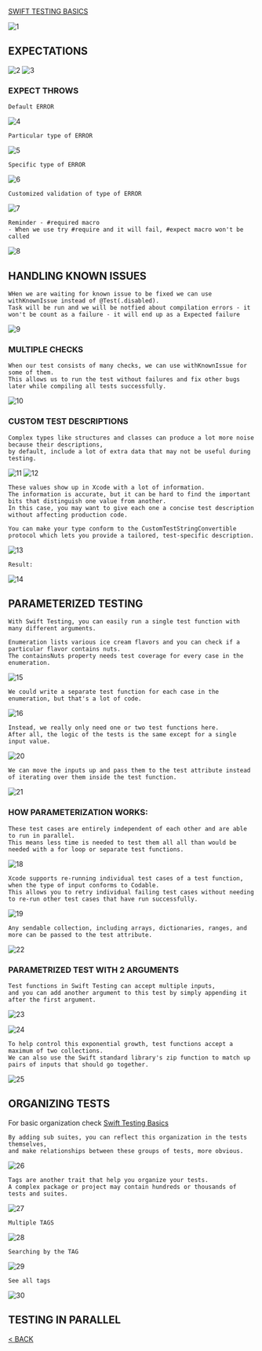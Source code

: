 [SWIFT TESTING BASICS](https://github.com/ceboolion/SwiftTesting/blob/main/Files/Basics.md)

![1](https://github.com/ceboolion/SwiftTesting/blob/main/Files/ImagesAdvanced/1.jpg)

## EXPECTATIONS
![2](https://github.com/ceboolion/SwiftTesting/blob/main/Files/ImagesAdvanced/2.jpg)
![3](https://github.com/ceboolion/SwiftTesting/blob/main/Files/ImagesAdvanced/3.jpg)

### EXPECT THROWS
```
Default ERROR
```
![4](https://github.com/ceboolion/SwiftTesting/blob/main/Files/ImagesAdvanced/4.jpg)

```
Particular type of ERROR
```
![5](https://github.com/ceboolion/SwiftTesting/blob/main/Files/ImagesAdvanced/5.jpg)

```
Specific type of ERROR
```
![6](https://github.com/ceboolion/SwiftTesting/blob/main/Files/ImagesAdvanced/6.jpg)

```
Customized validation of type of ERROR
```
![7](https://github.com/ceboolion/SwiftTesting/blob/main/Files/ImagesAdvanced/7.jpg)

```
Reminder - #required macro
- When we use try #require and it will fail, #expect macro won't be called
```
![8](https://github.com/ceboolion/SwiftTesting/blob/main/Files/ImagesAdvanced/8.jpg)

## HANDLING KNOWN ISSUES
 
```
WHen we are waiting for known issue to be fixed we can use withKnownIssue instead of @Test(.disabled).
Task will be run and we will be notfied about compilation errors - it won't be count as a failure - it will end up as a Expected failure
```
![9](https://github.com/ceboolion/SwiftTesting/blob/main/Files/ImagesAdvanced/9.jpg)

### MULTIPLE CHECKS
```
When our test consists of many checks, we can use withKnownIssue for some of them.
This allows us to run the test without failures and fix other bugs later while compiling all tests successfully.
```
![10](https://github.com/ceboolion/SwiftTesting/blob/main/Files/ImagesAdvanced/10.jpg)

### CUSTOM TEST DESCRIPTIONS
```
Complex types like structures and classes can produce a lot more noise because their descriptions,
by default, include a lot of extra data that may not be useful during testing.
```
![11](https://github.com/ceboolion/SwiftTesting/blob/main/Files/ImagesAdvanced/11.jpg)
![12](https://github.com/ceboolion/SwiftTesting/blob/main/Files/ImagesAdvanced/12.jpg)
```
These values show up in Xcode with a lot of information.
The information is accurate, but it can be hard to find the important bits that distinguish one value from another.
In this case, you may want to give each one a concise test description without affecting production code.

You can make your type conform to the CustomTestStringConvertible protocol which lets you provide a tailored, test-specific description.
```
![13](https://github.com/ceboolion/SwiftTesting/blob/main/Files/ImagesAdvanced/13.jpg)

```
Result:
```
![14](https://github.com/ceboolion/SwiftTesting/blob/main/Files/ImagesAdvanced/14.jpg)

## PARAMETERIZED TESTING
```
With Swift Testing, you can easily run a single test function with many different arguments.
```
```
Enumeration lists various ice cream flavors and you can check if a particular flavor contains nuts.
The containsNuts property needs test coverage for every case in the enumeration.
```
![15](https://github.com/ceboolion/SwiftTesting/blob/main/Files/ImagesAdvanced/15.jpg)

```
We could write a separate test function for each case in the enumeration, but that's a lot of code.
```
![16](https://github.com/ceboolion/SwiftTesting/blob/main/Files/ImagesAdvanced/16.jpg)

```
Instead, we really only need one or two test functions here.
After all, the logic of the tests is the same except for a single input value.
```
![20](https://github.com/ceboolion/SwiftTesting/blob/main/Files/ImagesAdvanced/20.jpg)
```
We can move the inputs up and pass them to the test attribute instead of iterating over them inside the test function.
```
![21](https://github.com/ceboolion/SwiftTesting/blob/main/Files/ImagesAdvanced/21.jpg)

### HOW PARAMETERIZATION WORKS:
```
These test cases are entirely independent of each other and are able to run in parallel.
This means less time is needed to test them all all than would be needed with a for loop or separate test functions.
```
![18](https://github.com/ceboolion/SwiftTesting/blob/main/Files/ImagesAdvanced/18.jpg)

```
Xcode supports re-running individual test cases of a test function, when the type of input conforms to Codable.
This allows you to retry individual failing test cases without needing to re-run other test cases that have run successfully.
```
![19](https://github.com/ceboolion/SwiftTesting/blob/main/Files/ImagesAdvanced/19.jpg)

```
Any sendable collection, including arrays, dictionaries, ranges, and more can be passed to the test attribute.
```
![22](https://github.com/ceboolion/SwiftTesting/blob/main/Files/ImagesAdvanced/22.jpg)

### PARAMETRIZED TEST WITH 2 ARGUMENTS
```
Test functions in Swift Testing can accept multiple inputs,
and you can add another argument to this test by simply appending it after the first argument.
```
![23](https://github.com/ceboolion/SwiftTesting/blob/main/Files/ImagesAdvanced/23.jpg)

![24](https://github.com/ceboolion/SwiftTesting/blob/main/Files/ImagesAdvanced/24.jpg)

```
To help control this exponential growth, test functions accept a maximum of two collections.
We can also use the Swift standard library's zip function to match up pairs of inputs that should go together.
```
![25](https://github.com/ceboolion/SwiftTesting/blob/main/Files/ImagesAdvanced/25.jpg)

## ORGANIZING TESTS
For basic organization check [Swift Testing Basics](https://github.com/ceboolion/SwiftTesting/tree/main/Files/Basics.md)

```
By adding sub suites, you can reflect this organization in the tests themselves,
and make relationships between these groups of tests, more obvious.
```
![26](https://github.com/ceboolion/SwiftTesting/blob/main/Files/ImagesAdvanced/26.jpg)

```
Tags are another trait that help you organize your tests.
A complex package or project may contain hundreds or thousands of tests and suites.
```
![27](https://github.com/ceboolion/SwiftTesting/blob/main/Files/ImagesAdvanced/27.jpg)

```
Multiple TAGS
```
![28](https://github.com/ceboolion/SwiftTesting/blob/main/Files/ImagesAdvanced/28.jpg)

```
Searching by the TAG
```
![29](https://github.com/ceboolion/SwiftTesting/blob/main/Files/ImagesAdvanced/29.jpg)

```
See all tags
```
![30](https://github.com/ceboolion/SwiftTesting/blob/main/Files/ImagesAdvanced/30.jpg)

## TESTING IN PARALLEL


[< BACK](https://github.com/ceboolion/SwiftTesting)
